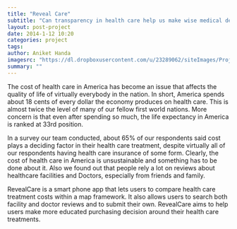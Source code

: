 ```yaml
---
title: "Reveal Care"
subtitle: "Can transparency in health care help us make wise medical decisions?"
layout: post-project
date: 2014-1-12 10:20
categories: project
tags:
author: Aniket Handa
imagesrc: "https://dl.dropboxusercontent.com/u/23289062/siteImages/Projects/BodyData/revealcare.png"
summary: ""
---
```


The cost of health care in America has become an issue that affects the quality of life
of virtually everybody in the nation. In short, America spends about 18 cents of every dollar the economy produces on health care. This is almost twice the level of many of our fellow first world nations. More concern is that even after spending so much, the life expectancy in America is ranked at 33rd position.

In a survey our team conducted, about 65% of our respondents said cost plays a deciding factor in their health care treatment, despite virtually all of our respondents having health care insurance of some form. Clearly, the cost of health care in America is unsustainable and something has to be done about it. Also we found out that people rely a lot on reviews about healthcare facilities and Doctors, especially from friends and family.

RevealCare is a smart phone app that lets users to compare health care treatment costs within a map framework. It also allows users to search both facility and doctor reviews and to submit their own. RevealCare aims to help users make more educated purchasing decision around their health care treatments.